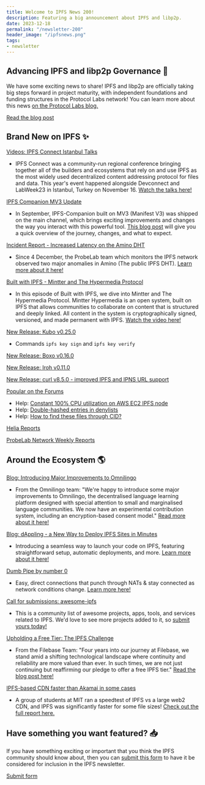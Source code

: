 ```yaml
---
title: Welcome to IPFS News 200!
description: Featuring a big announcement about IPFS and libp2p.
date: 2023-12-18
permalink: "/newsletter-200"
header_image: "/ipfsnews.png"
tags:
- newsletter
---
```


## **Advancing IPFS and libp2p Governance 🔭**

We have some exciting news to share! IPFS and libp2p are officially taking big steps forward in project maturity, with independent foundations and funding structures in the Protocol Labs network! You can learn more about this news [on the Protocol Labs blog.](https://protocol.ai/blog/advancing-ipfs-and-libp2p-governance/)

<a href="https://protocol.ai/blog/advancing-ipfs-and-libp2p-governance/" class="cta-button">Read the blog post</a>

## **Brand New on IPFS ✨**

[Videos: IPFS Connect Istanbul Talks](https://www.youtube.com/playlist?list=PLfW9my7NCey-y5_j6QGCtGoigQuVlZ3Bj)

- IPFS Connect was a community-run regional conference bringing together all of the builders and ecosystems that rely on and use IPFS as the most widely used decentralized content addressing protocol for files and data. This year's event happened alongside Devconnect and LabWeek23 in Istanbul, Turkey on November 16. [Watch the talks here!](https://www.youtube.com/playlist?list=PLfW9my7NCey-y5_j6QGCtGoigQuVlZ3Bj)

[IPFS Companion MV3 Update](https://blog.ipfs.tech/2023-ipfs-companion-mv3-update/)

- In September, IPFS-Companion built on MV3 (Manifest V3) was shipped on the main channel, which brings exciting improvements and changes the way you interact with this powerful tool. [This blog post](https://blog.ipfs.tech/2023-ipfs-companion-mv3-update/) will give you a quick overview of the journey, changes, and what to expect.

[Incident Report - Increased Latency on the Amino DHT](https://discuss.ipfs.tech/t/incident-report-increased-latency-on-the-amino-dht/17338)

- Since 4 December, the ProbeLab team which monitors the IPFS network observed two major anomalies in Amino (The public IPFS DHT). [Learn more about it here!](https://discuss.ipfs.tech/t/incident-report-increased-latency-on-the-amino-dht/17338)

[Built with IPFS - Mintter and The Hypermedia Protocol](https://www.youtube.com/watch?v=K3U6A4sgKo4)

- In this episode of Built with IPFS, we dive into Mintter and The Hypermedia Protocol. Mintter Hypermedia is an open system, built on IPFS that allows communities to collaborate on content that is structured and deeply linked. All content in the system is cryptographically signed, versioned, and made permanent with IPFS. [Watch the video here!](https://www.youtube.com/watch?v=K3U6A4sgKo4)

[New Release: Kubo v0.25.0](https://github.com/ipfs/kubo/releases/tag/v0.25.0)

- Commands `ipfs key sign` and `ipfs key verify`

[New Release: Boxo v0.16.0](https://github.com/ipfs/boxo/releases/tag/v0.16.0)

[New Release: Iroh v0.11.0](https://github.com/n0-computer/iroh/releases/tag/v0.11.0)

[New Release: curl v8.5.0 - improved IPFS and IPNS URL support](https://github.com/zuoxiaofeng/curl/commit/7afa1be7d799a73f3ab6fb0b0072159103da802a)

[Popular on the Forums](https://discuss.ipfs.tech/top?period=monthly)

- Help: [Constant 100% CPU utilization on AWS EC2 IPFS node](https://discuss.ipfs.tech/t/constant-100-cpu-utilization-on-aws-ec2-ipfs-node/17172)
- Help: [Double-hashed entries in denylists](https://discuss.ipfs.tech/t/double-hashed-entries-in-denylists/17199)
- Help: [How to find these files through CID?](https://discuss.ipfs.tech/t/how-to-find-these-files-through-cid-the-files-are-very-important-to-me/17297)

[Helia Reports](https://pl-strflt.notion.site/Helia-Report-2023-10-ddd18180aec54ff9ad06f0771340b850)

[ProbeLab Network Weekly Reports](https://github.com/plprobelab/network-measurements/tree/master/reports/2023)

## **Around the Ecosystem 🌎**

[Blog: Introducing Major Improvements to Omnilingo](https://blog.ipfs.tech/major-improvements-to-omnilingo/)

- From the Omnilingo team: "We're happy to introduce some major improvements to Omnilingo, the decentralised language learning platform designed with special attention to small and marginalised language communities. We now have an experimental contribution system, including an encryption-based consent model." [Read more about it here!](https://blog.ipfs.tech/major-improvements-to-omnilingo/)

[Blog: dAppling - a New Way to Deploy IPFS Sites in Minutes](https://blog.ipfs.tech/2023-11-dappling/)

- Introducing a seamless way to launch your code on IPFS, featuring straightforward setup, automatic deployments, and more. [Learn more about it here!](https://blog.ipfs.tech/2023-11-dappling/)

[Dumb Pipe by number 0](https://www.dumbpipe.dev/)

- Easy, direct connections that punch through NATs & stay connected as network conditions change. [Learn more here!](https://www.dumbpipe.dev/)

[Call for submissions: awesome-ipfs](https://github.com/ipfs/awesome-ipfs)

- This is a community list of awesome projects, apps, tools, and services related to IPFS. We'd love to see more projects added to it, so [submit yours today!](https://github.com/ipfs/awesome-ipfs)

[Upholding a Free Tier: The IPFS Challenge](https://filebase.com/blog/upholding-a-free-tier-the-ipfs-challenge/)

- From the Filebase Team: "Four years into our journey at Filebase, we stand amid a shifting technological landscape where continuity and reliability are more valued than ever. In such times, we are not just continuing but reaffirming our pledge to offer a free IPFS tier." [Read the blog post here!](https://filebase.com/blog/upholding-a-free-tier-the-ipfs-challenge/)

[IPFS-based CDN faster than Akamai in some cases](https://github.com/p2p-cdn/speedtest-site/blob/master/final-report.pdf)

- A group of students at MIT ran a speedtest of IPFS vs a large web2 CDN, and IPFS was significantly faster for some file sizes! [Check out the full report here.](https://github.com/p2p-cdn/speedtest-site/blob/master/final-report.pdf)

## **Have something you want featured? 📥**

If you have something exciting or important that you think the IPFS community should know about, then you can [submit this form](https://airtable.com/appjqlMYucNiOYHl7/shrfPrKe112FW3ucv) to have it be considered for inclusion in the IPFS newsletter.

<a href="https://airtable.com/appjqlMYucNiOYHl7/shrfPrKe112FW3ucv" class="cta-button">Submit form</a>
